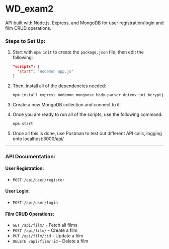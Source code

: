 # WD_exam2

API built with Node.js, Express, and MongoDB for user registration/login and film CRUD operations.

### Steps to Set Up:

1. Start with `npm init` to create the `package.json` file, then edit the following:

    ```json
    "scripts": {
      "start": "nodemon app.js"
    }
    ```

2. Then, install all of the dependencies needed:

    ```bash
    npm install express nodemon mongoose body-parser dotenv joi bcryptjs jsonwebtoken
    ```

3. Create a new MongoDB collection and connect to it.

4. Once you are ready to run all of the scripts, use the following command:

    ```bash
    npm start
    ```

5. Once all this is done, use Postman to test out different API calls, logging onto localhost:3000/api/

---

### API Documentation:

#### User Registration:
- `POST /api/user/register`

#### User Login:
- `POST /api/user/login`

#### Film CRUD Operations:
- `GET /api/film/` - Fetch all films
- `POST /api/film/` - Create a film
- `PUT /api/film/:id` - Update a film
- `DELETE /api/film/:id` - Delete a film
